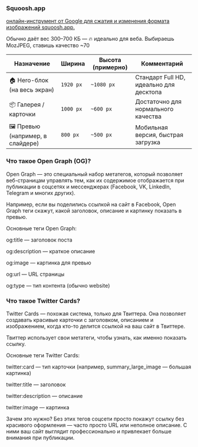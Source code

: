 ### Squoosh.app

[онлайн-инструмент от Google для сжатия и изменения формата изображений squoosh.app.](https://squoosh.app/)

Обычно даёт вес 300–700 КБ — 🔥 идеально для веба.
Выбираешь MozJPEG, ставишь качество ~70

| Назначение                      | Ширина    | Высота (примерно) | Комментарий                             |
| ------------------------------- | --------- | ----------------- | --------------------------------------- |
| 🏠 Hero-блок (на весь экран)    | `1920 px` | `~1080 px`        | Стандарт Full HD, идеально для десктопа |
| 📦 Галерея / карточки           | `1000 px` | `~600 px`         | Достаточно для нормального качества     |
| 🖼 Превью (например, в слайдере) | `800 px`  | `~500 px`         | Мобильная версия, быстрая загрузка      |

### Что такое Open Graph (OG)?

Open Graph — это специальный набор метатегов, который позволяет веб-страницам управлять тем, как их содержимое отображается при публикации в соцсетях и мессенджерах (Facebook, VK, LinkedIn, Telegram и многих других).

Например, если вы поделились ссылкой на сайт в Facebook, Open Graph теги скажут, какой заголовок, описание и картинку показать в превью.

Основные теги Open Graph:

og:title — заголовок поста

og:description — краткое описание

og:image — картинка для превью

og:url — URL страницы

og:type — тип контента (обычно website)

### Что такое Twitter Cards?

Twitter Cards — похожая система, только для Твиттера. Она позволяет создавать красивые карточки с заголовком, описанием и изображением, когда кто-то делится ссылкой на ваш сайт в Твиттере.

Твиттер использует свои метатеги, чтобы узнать, как именно показать ссылку.

Основные теги Twitter Cards:

twitter:card — тип карточки (например, summary_large_image — большая картинка)

twitter:title — заголовок

twitter:description — описание

twitter:image — картинка

Зачем это нужно?
Без этих тегов соцсети просто покажут ссылку без красивого оформления — часто просто URL или неполное описание. С ними ваш сайт выглядит профессионально и привлекает больше внимания при публикации.
